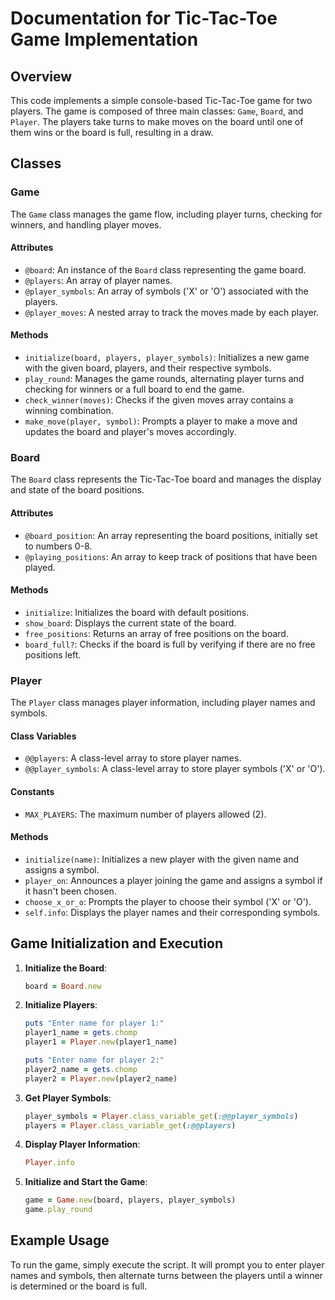 # Documentation for Tic-Tac-Toe Game Implementation

## Overview

This code implements a simple console-based Tic-Tac-Toe game for two players. The game is composed of three main classes: `Game`, `Board`, and `Player`. The players take turns to make moves on the board until one of them wins or the board is full, resulting in a draw.

## Classes

### Game

The `Game` class manages the game flow, including player turns, checking for winners, and handling player moves.

#### Attributes

- `@board`: An instance of the `Board` class representing the game board.
- `@players`: An array of player names.
- `@player_symbols`: An array of symbols ('X' or 'O') associated with the players.
- `@player_moves`: A nested array to track the moves made by each player.

#### Methods

- `initialize(board, players, player_symbols)`: Initializes a new game with the given board, players, and their respective symbols.
- `play_round`: Manages the game rounds, alternating player turns and checking for winners or a full board to end the game.
- `check_winner(moves)`: Checks if the given moves array contains a winning combination.
- `make_move(player, symbol)`: Prompts a player to make a move and updates the board and player's moves accordingly.

### Board

The `Board` class represents the Tic-Tac-Toe board and manages the display and state of the board positions.

#### Attributes

- `@board_position`: An array representing the board positions, initially set to numbers 0-8.
- `@playing_positions`: An array to keep track of positions that have been played.

#### Methods

- `initialize`: Initializes the board with default positions.
- `show_board`: Displays the current state of the board.
- `free_positions`: Returns an array of free positions on the board.
- `board_full?`: Checks if the board is full by verifying if there are no free positions left.

### Player

The `Player` class manages player information, including player names and symbols.

#### Class Variables

- `@@players`: A class-level array to store player names.
- `@@player_symbols`: A class-level array to store player symbols ('X' or 'O').

#### Constants

- `MAX_PLAYERS`: The maximum number of players allowed (2).

#### Methods

- `initialize(name)`: Initializes a new player with the given name and assigns a symbol.
- `player_on`: Announces a player joining the game and assigns a symbol if it hasn't been chosen.
- `choose_x_or_o`: Prompts the player to choose their symbol ('X' or 'O').
- `self.info`: Displays the player names and their corresponding symbols.

## Game Initialization and Execution

1. **Initialize the Board**:
    ```ruby
    board = Board.new
    ```

2. **Initialize Players**:
    ```ruby
    puts "Enter name for player 1:"
    player1_name = gets.chomp
    player1 = Player.new(player1_name)

    puts "Enter name for player 2:"
    player2_name = gets.chomp
    player2 = Player.new(player2_name)
    ```

3. **Get Player Symbols**:
    ```ruby
    player_symbols = Player.class_variable_get(:@@player_symbols)
    players = Player.class_variable_get(:@@players)
    ```

4. **Display Player Information**:
    ```ruby
    Player.info
    ```

5. **Initialize and Start the Game**:
    ```ruby
    game = Game.new(board, players, player_symbols)
    game.play_round
    ```

## Example Usage

To run the game, simply execute the script. It will prompt you to enter player names and symbols, then alternate turns between the players until a winner is determined or the board is full.


